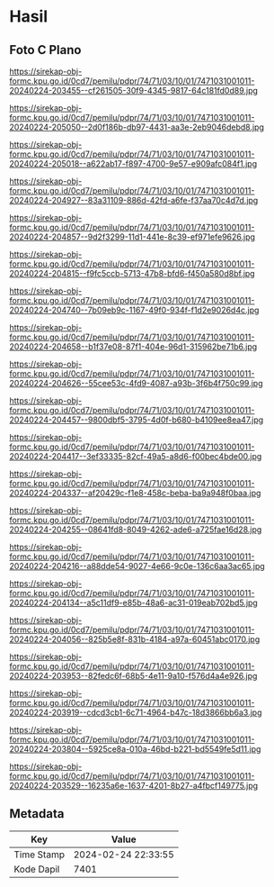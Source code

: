 # Hasil

## Foto C Plano

https://sirekap-obj-formc.kpu.go.id/0cd7/pemilu/pdpr/74/71/03/10/01/7471031001011-20240224-203455--cf261505-30f9-4345-9817-64c181fd0d89.jpg

https://sirekap-obj-formc.kpu.go.id/0cd7/pemilu/pdpr/74/71/03/10/01/7471031001011-20240224-205050--2d0f186b-db97-4431-aa3e-2eb9046debd8.jpg

https://sirekap-obj-formc.kpu.go.id/0cd7/pemilu/pdpr/74/71/03/10/01/7471031001011-20240224-205018--a622ab17-f897-4700-9e57-e909afc084f1.jpg

https://sirekap-obj-formc.kpu.go.id/0cd7/pemilu/pdpr/74/71/03/10/01/7471031001011-20240224-204927--83a31109-886d-42fd-a6fe-f37aa70c4d7d.jpg

https://sirekap-obj-formc.kpu.go.id/0cd7/pemilu/pdpr/74/71/03/10/01/7471031001011-20240224-204857--9d2f3299-11d1-441e-8c39-ef971efe9626.jpg

https://sirekap-obj-formc.kpu.go.id/0cd7/pemilu/pdpr/74/71/03/10/01/7471031001011-20240224-204815--f9fc5ccb-5713-47b8-bfd6-f450a580d8bf.jpg

https://sirekap-obj-formc.kpu.go.id/0cd7/pemilu/pdpr/74/71/03/10/01/7471031001011-20240224-204740--7b09eb9c-1167-49f0-934f-f1d2e9026d4c.jpg

https://sirekap-obj-formc.kpu.go.id/0cd7/pemilu/pdpr/74/71/03/10/01/7471031001011-20240224-204658--b1f37e08-87f1-404e-96d1-315962be71b6.jpg

https://sirekap-obj-formc.kpu.go.id/0cd7/pemilu/pdpr/74/71/03/10/01/7471031001011-20240224-204626--55cee53c-4fd9-4087-a93b-3f6b4f750c99.jpg

https://sirekap-obj-formc.kpu.go.id/0cd7/pemilu/pdpr/74/71/03/10/01/7471031001011-20240224-204457--9800dbf5-3795-4d0f-b680-b4109ee8ea47.jpg

https://sirekap-obj-formc.kpu.go.id/0cd7/pemilu/pdpr/74/71/03/10/01/7471031001011-20240224-204417--3ef33335-82cf-49a5-a8d6-f00bec4bde00.jpg

https://sirekap-obj-formc.kpu.go.id/0cd7/pemilu/pdpr/74/71/03/10/01/7471031001011-20240224-204337--af20429c-f1e8-458c-beba-ba9a948f0baa.jpg

https://sirekap-obj-formc.kpu.go.id/0cd7/pemilu/pdpr/74/71/03/10/01/7471031001011-20240224-204255--08641fd8-8049-4262-ade6-a725fae16d28.jpg

https://sirekap-obj-formc.kpu.go.id/0cd7/pemilu/pdpr/74/71/03/10/01/7471031001011-20240224-204216--a88dde54-9027-4e66-9c0e-136c6aa3ac65.jpg

https://sirekap-obj-formc.kpu.go.id/0cd7/pemilu/pdpr/74/71/03/10/01/7471031001011-20240224-204134--a5c11df9-e85b-48a6-ac31-019eab702bd5.jpg

https://sirekap-obj-formc.kpu.go.id/0cd7/pemilu/pdpr/74/71/03/10/01/7471031001011-20240224-204056--825b5e8f-831b-4184-a97a-60451abc0170.jpg

https://sirekap-obj-formc.kpu.go.id/0cd7/pemilu/pdpr/74/71/03/10/01/7471031001011-20240224-203953--82fedc6f-68b5-4e11-9a10-f576d4a4e926.jpg

https://sirekap-obj-formc.kpu.go.id/0cd7/pemilu/pdpr/74/71/03/10/01/7471031001011-20240224-203919--cdcd3cb1-6c71-4964-b47c-18d3866bb6a3.jpg

https://sirekap-obj-formc.kpu.go.id/0cd7/pemilu/pdpr/74/71/03/10/01/7471031001011-20240224-203804--5925ce8a-010a-46bd-b221-bd5549fe5d11.jpg

https://sirekap-obj-formc.kpu.go.id/0cd7/pemilu/pdpr/74/71/03/10/01/7471031001011-20240224-203529--16235a6e-1637-4201-8b27-a4fbcf149775.jpg


## Metadata

| Key        | Value               |
| ---------- | ------------------- |
| Time Stamp | 2024-02-24 22:33:55 |
| Kode Dapil | 7401                |



